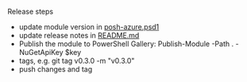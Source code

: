 
Release steps
* update module version in [posh-azure.psd1](./posh-azure.psd1)
* update release notes in [README.md](./README.md)
* Publish the module to PowerShell Gallery: Publish-Module -Path . -NuGetApiKey $key
* tags, e.g. git tag v0.3.0 -m "v0.3.0"
* push changes and tag